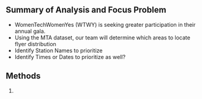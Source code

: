 ## Summary of Analysis and Focus Problem
 * WomenTechWomenYes (WTWY) is seeking greater participation in their annual gala. 
 * Using the MTA dataset, our team will determine which areas to locate flyer distribution
 * Identify Station Names to prioritize
 * Identify Times or Dates to prioritize as well?

## Methods
  1. 
